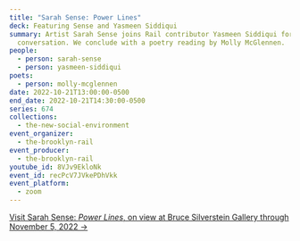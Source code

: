 ```yaml
---
title: "Sarah Sense: Power Lines"
deck: Featuring Sense and Yasmeen Siddiqui
summary: Artist Sarah Sense joins Rail contributor Yasmeen Siddiqui for a
  conversation. We conclude with a poetry reading by Molly McGlennen.
people:
  - person: sarah-sense
  - person: yasmeen-siddiqui
poets:
  - person: molly-mcglennen
date: 2022-10-21T13:00:00-0500
end_date: 2022-10-21T14:30:00-0500
series: 674
collections:
  - the-new-social-environment
event_organizer:
  - the-brooklyn-rail
event_producer:
  - the-brooklyn-rail
youtube_id: 8VJv9EkloNk
event_id: recPcV7JVkePDhVkk
event_platform:
  - zoom
---
```

[V﻿isit Sarah Sense: *Power Lines*, on view at Bruce Silverstein Gallery through November 5, 2022 →](https://www.brucesilverstein.com/exhibitions/sarah-sense-i-power-lines)